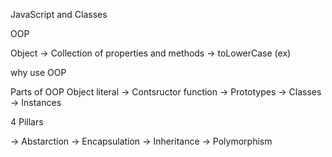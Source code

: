 JavaScript and Classes

OOP

Object
-> Collection of properties and methods
-> toLowerCase (ex)

why use OOP

Parts of OOP
Object literal
-> Contsructor function
-> Prototypes
-> Classes
-> Instances

4 Pillars

-> Abstarction
-> Encapsulation
-> Inheritance
-> Polymorphism